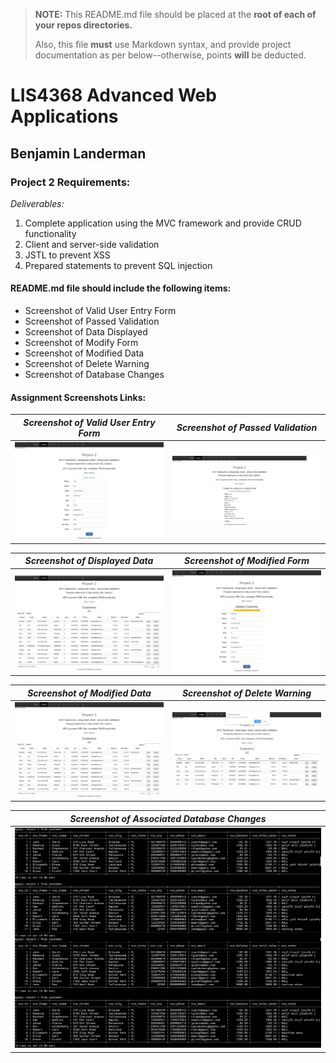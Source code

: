 > **NOTE:** This README.md file should be placed at the **root of each of your repos directories.**
>
>Also, this file **must** use Markdown syntax, and provide project documentation as per below--otherwise, points **will** be deducted.
>

# LIS4368 Advanced Web Applications

## Benjamin Landerman

### Project 2 Requirements:

*Deliverables:*

1. Complete application using the MVC framework and provide CRUD functionality
2. Client and server-side validation
3. JSTL to prevent XSS
4. Prepared statements to prevent SQL injection

#### README.md file should include the following items:

* Screenshot of Valid User Entry Form
* Screenshot of Passed Validation
* Screenshot of Data Displayed
* Screenshot of Modify Form
* Screenshot of Modified Data
* Screenshot of Delete Warning
* Screenshot of Database Changes

#### Assignment Screenshots Links:

| *Screenshot of Valid User Entry Form*             | *Screenshot of Passed Validation*             |
|:---------------------------------------------:    |:---------------------------------------------:|
|![Entry Form](img/entry.png)                       |![Passed Validation](img/passed.png)           |

| *Screenshot of Displayed Data*                    | *Screenshot of Modified Form*                 |
|:---------------------------------------------:    |:---------------------------------------------:|
|![Database Entry](img/data.png)                    |![Passed Validation](img/modified.png)         |

| *Screenshot of Modified Data*                     | *Screenshot of Delete Warning*                |
|:---------------------------------------------:    |:---------------------------------------------:|
|![Database Entry](img/modified_data.png)           |![Passed Validation](img/warning.png)          |

| *Screenshot of Associated Database Changes*       |
|:---------------------------------------------:    |
|![Database Entry](img/mysql.png)                   |